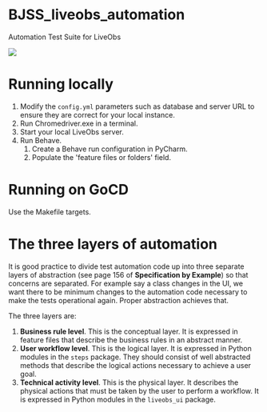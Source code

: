 # BJSS_liveobs_automation
Automation Test Suite for LiveObs

![](https://img.shields.io/travis/openeobs/BJSS_liveobs_automation.svg?logo=travis)

# Running locally
1. Modify the `config.yml` parameters such as database and server URL 
to ensure they are correct for your local instance.
2. Run Chromedriver.exe in a terminal.
3. Start your local LiveObs server.
4. Run Behave.
	1. Create a Behave run configuration in PyCharm.
	2. Populate the 'feature files or folders' field.

# Running on GoCD
Use the Makefile targets.

# The three layers of automation
It is good practice to divide test automation code up into three separate 
layers of abstraction (see page 156 of **Specification by Example**) so that 
concerns are separated. For example say a class changes in the UI, we want 
there to be minimum changes to the automation code necessary to make the tests 
operational again. Proper abstraction achieves that.

The three layers are:
1. **Business rule level**. This is the conceptual layer. It is expressed in 
feature files that describe the business rules in an abstract manner.
1. **User workflow level**. This is the logical layer. It is expressed in 
Python modules in the `steps` package. They should consist of well abstracted 
methods that describe the logical actions necessary to achieve a user goal.
1. **Technical activity level**. This is the physical layer. It describes the 
physical actions that must be taken by the user to perform a workflow. It is 
expressed in Python modules in the `liveobs_ui` package.
